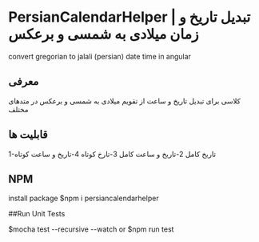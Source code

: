 # PersianCalendarHelper | تبدیل تاریخ و زمان میلادی به شمسی و برعکس
 convert gregorian to jalali (persian) date time in angular

## معرفی
کلاسی برای تبدیل تاریخ و ساعت از تقویم میلادی به شمسی و برعکس در متدهای مختلف


## قابلیت ها
1-تاریخ کامل
2-تاریخ و ساعت کامل 
3-تارخ کوتاه
4-تاریخ و ساعت کوتاه 

## NPM

install package
$npm i persiancalendarhelper


##Run Unit Tests


$mocha test --recursive --watch
or
$npm run test




